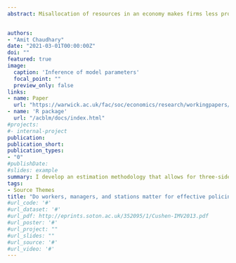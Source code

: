 ```yaml
---
abstract: Misallocation of resources in an economy makes firms less productive. I document the roles of heterogeneity, sorting, and complementarity in a framework where workers, managers, and firms interact to shape productivity. The approach I follow uses the movement of workers and managers across firms to identify the distribution of productivity. I webscraped novel microdata of crime reports from the Indian police department and combined them with the worker-level measurement of productivity. Using this data I show that the third source of heterogeneity in the form of manager ability is an important driver of differences in firm productivity. I empirically identify complementarities between workers, managers, and firms using my estimation methodology. Counterfactual results show that reallocating workers by applying a positive assortative sorting rule can increase police department productivity by 10%.

 
authors:
- "Amit Chaudhary"
date: "2021-03-01T00:00:00Z"
doi: ""
featured: true
image:
  caption: 'Inference of model parameters'
  focal_point: ""
  preview_only: false
links:
- name: Paper
  url: "https://warwick.ac.uk/fac/soc/economics/research/workingpapers/2021/twerp_1377_-_chaudhary.pdf"
- name: 'R package'
  url: "/acblm/docs/index.html"
#projects:
#- internal-project
publication: 
publication_short:
publication_types:
- "0"
#publishDate: 
#slides: example
summary: I develop an estimation methodology that allows for three-sided heterogeneity. I implement this on matched panel data. I use machine learning in the classification step of the estimation of a Markovian model of worker mobility and apply it to novel data on police departments. 
tags:
- Source Themes
title: "Do workers, managers, and stations matter for effective policing? A decomposition of productivity into three dimensions of unobserved heterogeneity."
#url_code: '#'
#url_dataset: '#'
#url_pdf: http://eprints.soton.ac.uk/352095/1/Cushen-IMV2013.pdf
#url_poster: '#'
#url_project: ""
#url_slides: ""
#url_source: '#'
#url_video: '#'
---
```


